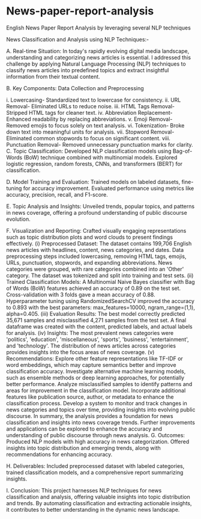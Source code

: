 # News-paper-report-analysis
English News Paper Report Analysis by leveraging several NLP techniques


News Classification and Analysis using NLP Techniques:-

A. Real-time Situation:
In today's rapidly evolving digital media landscape, understanding and categorizing news articles is essential. I addressed this challenge by applying Natural Language Processing (NLP) techniques to classify news articles into predefined topics and extract insightful information from their textual content.

B. Key Components: Data Collection and Preprocessing

i. Lowercasing- Standardized text to lowercase for consistency.
ii. URL Removal- Eliminated URLs to reduce noise.
iii. HTML Tags Removal- Stripped HTML tags for cleaner text.
iv. Abbreviation Replacement- Enhanced readability by replacing abbreviations.
v. Emoji Removal- Removed emojis to focus solely on text analysis.
vi. Tokenization- Broke down text into meaningful units for analysis.
vii. Stopword Removal- Eliminated common stopwords to focus on significant content.
viii. Punctuation Removal- Removed unnecessary punctuation marks for clarity.
C. Topic Classification:
Developed NLP classification models using Bag-of-Words (BoW) technique combined with multinomial models. Explored logistic regression, random forests, CNNs, and transformers (BERT) for classification.

D. Model Training and Evaluation:
Trained models on labeled datasets, fine-tuning for accuracy improvement. Evaluated performance using metrics like accuracy, precision, recall, and F1-score.

E. Topic Analysis and Insights:
Unveiled trends, popular topics, and patterns in news coverage, offering a profound understanding of public discourse evolution.

F. Visualization and Reporting:
Crafted visually engaging representations such as topic distribution plots and word clouds to present findings effectively.
(i) Preprocessed Dataset:
The dataset contains 199,706 English news articles with headlines, content, news categories, and dates.
Data preprocessing steps included lowercasing, removing HTML tags, emojis, URLs, punctuation, stopwords, and expanding abbreviations.
News categories were grouped, with rare categories combined into an 'Other' category.
The dataset was tokenized and split into training and test sets.
(ii) Trained Classification Models:
A Multinomial Naive Bayes classifier with Bag of Words (BoW) features achieved an accuracy of 0.89 on the test set.
Cross-validation with 3 folds gave a mean accuracy of 0.88.
Hyperparameter tuning using RandomizedSearchCV improved the accuracy to 0.893 with the best parameters: max_features=10000, ngram_range=(1,1), alpha=0.405.
(iii) Evaluation Results:
The best model correctly predicted 35,671 samples and misclassified 4,271 samples from the test set.
A final dataframe was created with the content, predicted labels, and actual labels for analysis.
(iv) Insights:
The most prevalent news categories were 'politics', 'education', 'miscellaneous', 'sports', 'business', 'entertainment', and 'technology'.
The distribution of news articles across categories provides insights into the focus areas of news coverage.
(v) Recommendations:
Explore other feature representations like TF-IDF or word embeddings, which may capture semantics better and improve classification accuracy.
Investigate alternative machine learning models, such as ensemble methods or deep learning approaches, for potentially better performance.
Analyze misclassified samples to identify patterns and areas for improvement in the classification model.
Incorporate additional features like publication source, author, or metadata to enhance the classification process.
Develop a system to monitor and track changes in news categories and topics over time, providing insights into evolving public discourse.
In summary, the analysis provides a foundation for news classification and insights into news coverage trends. Further improvements and applications can be explored to enhance the accuracy and understanding of public discourse through news analysis.
G. Outcomes:
Produced NLP models with high accuracy in news categorization. Offered insights into topic distribution and emerging trends, along with recommendations for enhancing accuracy.

H. Deliverables:
Included preprocessed dataset with labeled categories, trained classification models, and a comprehensive report summarizing insights.

I. Conclusion:
This project harnesses NLP techniques for news classification and analysis, offering valuable insights into topic distribution and trends. By automating classification and extracting actionable insights, it contributes to better understanding in the dynamic news landscape.
